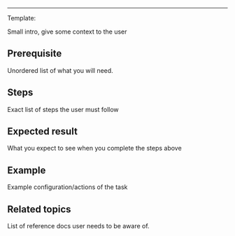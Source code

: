 <!--
title: "Unclaim an Agent from a Space in the Hub"
custom_edit_url: "https://github.com/netdata/netdata/blob/master/docs/tasks/general-configuration/unclaim-an-agent-from-a-space-in-the-hub.md"
learn_status: "Published"
learn_topic_type: "Tasks"
learn_rel_path: "general-configuration"
learn_docs_purpose: "Instructions on how to unclaim a node from a Space in the Hub"
-->

**********************************************************************
Template:

Small intro, give some context to the user

## Prerequisite

Unordered list of what you will need. 

## Steps

Exact list of steps the user must follow

## Expected result

What you expect to see when you complete the steps above

## Example

Example configuration/actions of the task

## Related topics

List of reference docs user needs to be aware of.

